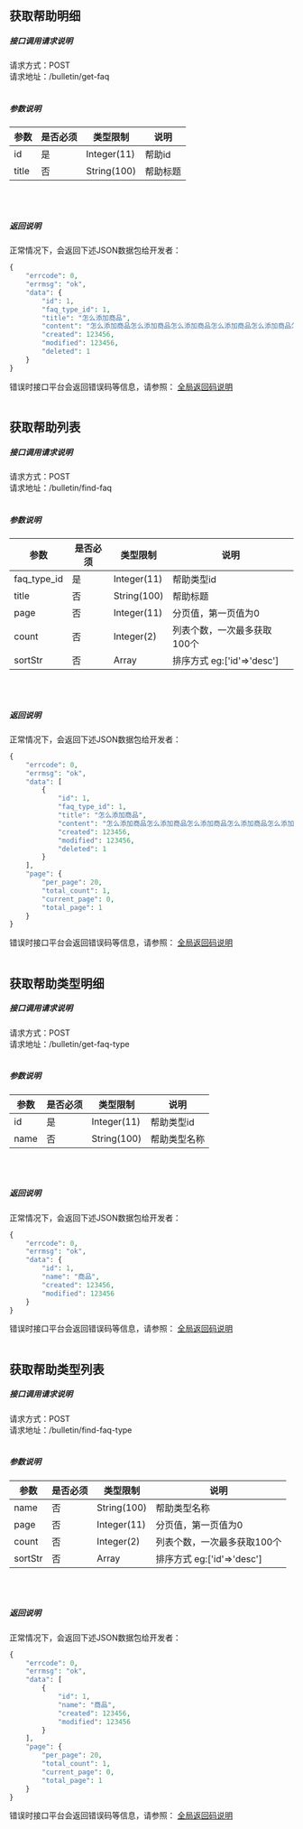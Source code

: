 
## __获取帮助明细__
##### 接口调用请求说明
请求方式：POST
<br  />
请求地址：/bulletin/get-faq
<br  /><br  />
##### 参数说明
| 参数 | 是否必须 | 类型限制 | 说明 |
| -- | -- | -- | -- |
| id | 是 | Integer(11) | 帮助id |
| title | 否 | String(100) | 帮助标题 |

<br  /><br  />
##### 返回说明
正常情况下，会返回下述JSON数据包给开发者：
```php
{
    "errcode": 0,
    "errmsg": "ok",
    "data": {
        "id": 1,
        "faq_type_id": 1,
        "title": "怎么添加商品",
        "content": "怎么添加商品怎么添加商品怎么添加商品怎么添加商品怎么添加商品怎么添加商品",
        "created": 123456,
        "modified": 123456,
        "deleted": 1
    }
}
```
错误时接口平台会返回错误码等信息，请参照：
[全局返回码说明](/error-code.html)
<br  /><br  />

## __获取帮助列表__
##### 接口调用请求说明
请求方式：POST
<br  />
请求地址：/bulletin/find-faq
<br  /><br  />
##### 参数说明
| 参数 | 是否必须 | 类型限制 | 说明 |
| -- | -- | -- | -- |
| faq_type_id | 是 | Integer(11) | 帮助类型id |
| title | 否 | String(100) | 帮助标题 |
| page | 否 | Integer(11) | 分页值，第一页值为0 |
| count | 否 | Integer(2) | 列表个数，一次最多获取100个 |
| sortStr | 否 | Array | 排序方式 eg:['id'=>'desc'] |
<br  /><br  />
##### 返回说明
正常情况下，会返回下述JSON数据包给开发者：
```php
{
    "errcode": 0,
    "errmsg": "ok",
    "data": [
        {
            "id": 1,
            "faq_type_id": 1,
            "title": "怎么添加商品",
            "content": "怎么添加商品怎么添加商品怎么添加商品怎么添加商品怎么添加商品怎么添加商品",
            "created": 123456,
            "modified": 123456,
            "deleted": 1
        }
    ],
    "page": {
        "per_page": 20,
        "total_count": 1,
        "current_page": 0,
        "total_page": 1
    }
}
```
错误时接口平台会返回错误码等信息，请参照：
[全局返回码说明](/error-code.html)
<br  /><br  />



## __获取帮助类型明细__
##### 接口调用请求说明
请求方式：POST
<br  />
请求地址：/bulletin/get-faq-type
<br  /><br  />
##### 参数说明
| 参数 | 是否必须 | 类型限制 | 说明 |
| -- | -- | -- | -- |
| id | 是 | Integer(11) | 帮助类型id |
| name | 否 | String(100) | 帮助类型名称 |

<br  /><br  />
##### 返回说明
正常情况下，会返回下述JSON数据包给开发者：
```php
{
    "errcode": 0,
    "errmsg": "ok",
    "data": {
        "id": 1,
        "name": "商品",
        "created": 123456,
        "modified": 123456
    }
}
```
错误时接口平台会返回错误码等信息，请参照：
[全局返回码说明](/error-code.html)
<br  /><br  />

## __获取帮助类型列表__
##### 接口调用请求说明
请求方式：POST
<br  />
请求地址：/bulletin/find-faq-type
<br  /><br  />
##### 参数说明
| 参数 | 是否必须 | 类型限制 | 说明 |
| -- | -- | -- | -- |
| name | 否 | String(100) | 帮助类型名称 |
| page | 否 | Integer(11) | 分页值，第一页值为0 |
| count | 否 | Integer(2) | 列表个数，一次最多获取100个 |
| sortStr | 否 | Array | 排序方式 eg:['id'=>'desc'] |
<br  /><br  />
##### 返回说明
正常情况下，会返回下述JSON数据包给开发者：
```php
{
    "errcode": 0,
    "errmsg": "ok",
    "data": [
        {
            "id": 1,
            "name": "商品",
            "created": 123456,
            "modified": 123456
        }
    ],
    "page": {
        "per_page": 20,
        "total_count": 1,
        "current_page": 0,
        "total_page": 1
    }
}
```
错误时接口平台会返回错误码等信息，请参照：
[全局返回码说明](/error-code.html)
<br  /><br  />

